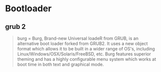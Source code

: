 # Bootloader

## grub 2
> burg = Burg, Brand-new Universal loadeR from GRUB, is an alternative boot loader forked from GRUB2. It uses a new object format which allows it to be built in a wider range of OS's, including Linux/Windows/OSX/Solaris/FreeBSD, etc. Burg features superior theming and has a highly configurable menu system which works at boot time in both text and graphical mode.

## 
